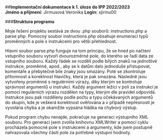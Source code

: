 ##**Implementační dokumentace k 1. úloze do IPP 2022/2023<br>**
**Jméno a příjmení:** Jirmusová Veronika
**Login:** xjirmu00<br>

###**Struktura programu**

Moje řešení projektu sestává ze dvou .php souborů: instructions.php a parse php. Pomocný soubor instructions.php obsahuje enumeraci typů proměnných a pole s instrukcemi pro větší přehlednost. <br>

Hlavní soubor parse.php funguje na tom principu, že se hned po načtení vstupního souboru vytvoří dvourozměrné pole, do kterého se řadí data ze vstupního souboru. Každý řádek se rozdělí podle bílých znaků na jednotlivé instrukce, proměnné, apod., aby se k datům dalo jednoduše přistupovat, komentáře a přebytečné bíle znaky jsou smazány. Poté se zkontroluje přítomnost a korektnost hlavičky, která je pak smazána. Následně jsou vytvořeny proměnné s regulérními výrazy, díky kterým se kontroluje správnost argumentů u instrukcí. Každý argument ležící v poli za instrukcí je pomocí regulárních výrazu rozdělen na typy, kterým dle pravidel odpovídá.
Instrukce jsou pak rozděleny podle počtu a typu očekávaných argumentů do skupin, kde je veškerá korektnost ověřována a v případě nepřesnosti je vyvolána chyba a je okamžite vypsána hláška na chybový výstup.<br>

Pokud program chybu nenajde, pokračuje na generaci výstupního XML souboru. Pro generaci jsem zvolila knihovnu XMLWriter a pomocí cyklu procházela pomocné pole s instrukcemi a argumenty, kde jsem postupně nahrazovala všechny části pole za potřebné výstupní hodnoty.